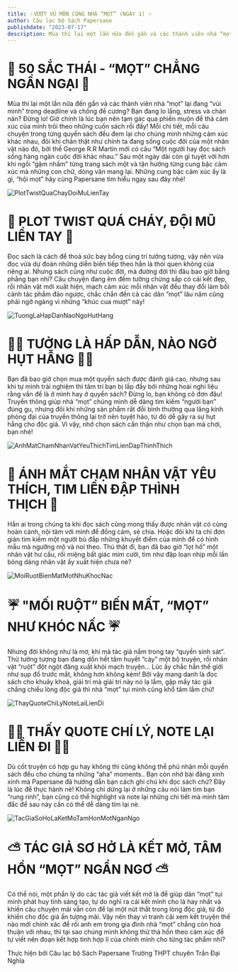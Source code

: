 ```yaml
---
title: ✨VƯỢT VŨ MÔN CÙNG NHÀ “MỌT” (NGÀY 1) ✨
author: Câu lạc bộ Sách Papersane
publishdate: "2023-07-17"
description: Mùa thi lại một lần nữa đến gần và các thành viên nhà “mọt” lại đang “vùi mình” trong deadline và chồng đề cương? Bạn đang lo lắng, stress và chán nản?...
---
```


# 🍭 50 SẮC THÁI - “MỌT” CHẲNG NGẦN NGẠI 🍭

Mùa thi lại một lần nữa đến gần và các thành viên nhà “mọt” lại đang “vùi mình” trong deadline và chồng đề cương? Bạn đang lo lắng, stress và chán nản? Đừng lo! Giờ chính là lúc bạn nên tạm gác qua phiền muộn để thả cảm xúc của mình trôi theo những cuốn sách rồi đấy! Mỗi chi tiết, mỗi câu chuyện trong từng quyển sách đều đem lại cho chúng mình những cảm xúc khác nhau, đôi khi chân thật như chính ta đang sống cuộc đời của một nhân vật nào đó, bởi thế George R.R Martin mới có câu “Một người hay đọc sách sống hàng ngàn cuộc đời khác nhau.” Sau một ngày dài còn gì tuyệt vời hơn khi ngồi “gặm nhấm” từng trang sách một và tận hưởng từng cung bậc cảm xúc mà những con chữ, dòng văn mang lại. Những cung bậc cảm xúc ấy là gì, “hội mọt” hãy cùng Papersane tìm hiểu ngay sau đây nhé!

![PlotTwistQuaChayDoiMuLienTay](/GocNhinMoi/images/VuotVuMonCungNhaMotNgay1/1.jpg)

# 🚨 PLOT TWIST QUÁ CHÁY, ĐỘI MŨ LIỀN TAY 🚨

Đọc sách là cách để thoả sức bay bổng cùng trí tưởng tượng, vậy nên vừa đọc vừa dự đoán những diễn biến tiếp theo hẳn là thói quen không của riêng ai. Nhưng sách cũng như cuộc đời, mà đường đời thì đâu bao giờ bằng phẳng bạn nhỉ? Câu chuyện đang êm đềm tưởng chừng sắp có cái kết đẹp, rồi nhân vật mới xuất hiện, mạch cảm xúc mỗi nhân vật đều thay đổi làm bối cảnh tác phẩm đảo ngược, chắc chắn đến cả các dân “mọt” lâu năm cũng phải ngỡ ngàng vì những “khúc cua mượt” này!

![TuongLaHapDanNaoNgoHutHang](/GocNhinMoi/images/VuotVuMonCungNhaMotNgay1/2.jpg)

# 😶‍🌫️ TƯỞNG LÀ HẤP DẪN, NÀO NGỜ HỤT HẪNG 😶‍🌫️

Bạn đã bao giờ chọn mua một quyển sách được đánh giá cao, nhưng sau khi tự mình trải nghiệm thì tâm trí bạn bị lấp đầy bởi những hoài nghi liệu rằng vấn đề là ở mình hay ở quyển sách? Đừng lo, bạn không cô đơn đâu! Truyền thông giúp nhà “mọt” chúng mình dễ dàng tìm kiếm “người bạn” đúng gu, nhưng đôi khi những sản phẩm rất đỗi bình thường qua lăng kính phóng đại của truyền thông lại trở nên tuyệt hảo, từ đó dễ gây ra sự hụt hẫng cho độc giả. Vì vậy, nhớ chọn sách cẩn thận như chọn bạn mà chơi, bạn nhé!

![AnhMatChamNhanVatYeuThichTimLienDapThinhThich](/GocNhinMoi/images/VuotVuMonCungNhaMotNgay1/3.jpg)

# 💖 ÁNH MẮT CHẠM NHÂN VẬT YÊU THÍCH, TIM LIỀN ĐẬP THÌNH THỊCH 💖

Hẳn ai trong chúng ta khi đọc sách cũng mong thấy được nhân vật có cùng hoàn cảnh, nội tâm với mình để đồng cảm, sẻ chia. Hoặc đôi khi ta chỉ đơn giản tìm kiếm một người bù đắp những khuyết điểm của mình để có hình mẫu mà ngưỡng mộ và noi theo. Thú thật đi, bạn đã bao giờ “lọt hố” một nhân vật hư cấu, rồi miệng bất giác mỉm cười, tim như đập loạn nhịp mỗi lần bóng dáng nhân vật ấy xuất hiện chưa nè?

![MoiRuotBienMatMotNhuKhocNac](/GocNhinMoi/images/VuotVuMonCungNhaMotNgay1/4.jpg)

# ☔️ "MỐI RUỘT” BIẾN MẤT, “MỌT” NHƯ KHÓC NẤC ☔️

Nhưng đời không như là mơ, khi mà tác giả nắm trong tay “quyền sinh sát”. Thử tưởng tượng bạn đang dồn hết tâm huyết “cày” một bộ truyện, rồi nhân vật “ruột” đột ngột đăng xuất khỏi mạch truyện… Lúc ấy chắc hẳn thế giới như sụp đổ trước mắt, không hơn không kém! Bởi vậy mang danh là đọc sách cho khuây khoả, giải trí mà giải trí này nó lạ lắm, gặp mấy tác giả chẳng chiều lòng độc giả thì nhà “mọt” tụi mình cũng khổ tâm lắm chứ!

![ThayQuoteChiLyNoteLaiLienDi](/GocNhinMoi/images/VuotVuMonCungNhaMotNgay1/5.jpg)

# ✍🏻 THẤY QUOTE CHÍ LÝ, NOTE LẠI LIỀN ĐI ✍🏻

Dù cốt truyện có hợp gu hay không thì cũng không thể phủ nhận mỗi quyển sách đều cho chúng ta những “aha” moments.. Bạn còn nhớ bài đăng xinh xinh mà Papersane đã hướng dẫn bạn cách ghi chú khi đọc sách chứ? Đây là lúc để thực hành nè! Không chỉ dừng lại ở những câu nói làm tim bạn “rung rinh”, bạn cũng có thể highlight và note lại những chi tiết mà mình tâm đắc để sau này cần có thể dễ dàng tìm lại nè.

![TacGiaSoHoLaKetMoTamHonMotNganNgo](/GocNhinMoi/images/VuotVuMonCungNhaMotNgay1/6.jpg)

# ⛅️ TÁC GIẢ SƠ HỞ LÀ KẾT MỞ, TÂM HỒN “MỌT” NGẨN NGƠ ⛅️

Có thể nói, một phần lý do các tác giả viết kết mở là để giúp dân “mọt” tụi mình phát huy tính sáng tạo, tự do nghĩ ra cái kết mình cho là hay nhất và khiến câu chuyện mãi vẫn còn để lại một nút thắt trong lòng độc giả, từ đó khiến cho độc giả ấn tượng mãi. Vậy nên thay vì tranh cãi xem kết truyện thế nào mới chính xác để rồi anh em trong gia đình nhà “mọt” chẳng còn hoà thuận với nhau, thì tại sao chúng mình không thử thả hồn theo cảm xúc để tự viết nên đoạn kết hợp tinh hợp lí của chính mình cho từng tác phẩm nhỉ?

Thực hiện bởi Câu lạc bộ Sách Papersane Trường THPT chuyên Trần Đại Nghĩa